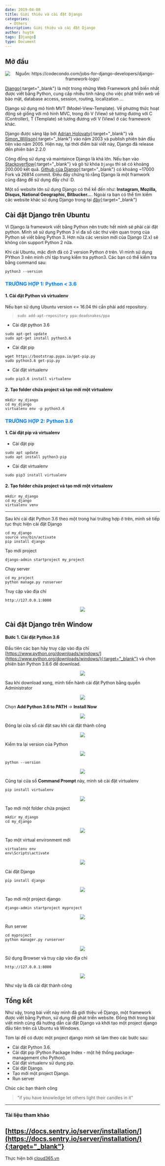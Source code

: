 ```yaml
---
date: 2019-04-08
title: Giới thiệu và cài đặt Django
categories:
  - Others
description: Giới thiệu và cài đặt Django
author: huytm
tags: [Django]
type: Document
---
```


## Mở đầu

<p align="center">
<img src="/images/img-django/Django-Framework-Logo.png" title="Nguồn: https://codecondo.com/jobs-for-django-developers/django-framework-logo/">
</p>

[Django](https://www.djangoproject.com/){:target="_blank"} là một trong những Web Framework phổ biến nhất được viết bằng Python, cung cấp nhiều tính năng cho việc phát triển web về bảo mật, database access, session, routing, localization ...

Django sử dụng mô hình MVT (Model-View-Template). Về phương thức hoạt động sẽ giống với mô hình MVC, trong đó V (View) sẽ tương đương với C (Controller), T (Template) sẽ tương đương với V (View) ở các framework khác.

Django được sáng lập bởi [Adrian Holovaty](https://en.wikipedia.org/wiki/Adrian_Holovaty){:target="_blank"} và [Simon_Willison](https://en.wikipedia.org/wiki/Simon_Willison){:target="_blank"} vào năm 2003 và publish phiên bản đầu tiên vào năm 2005. Hiện nay, tại thời điểm bài viết này, Django đã release đến phiên bản 2.2.0

Cộng đồng sử dụng và maintaince Django là khá lớn. Nếu bạn vào [Stackoverflow](https://stackoverflow.com/){:target="_blank"} và gõ từ khóa `Django` thì sẽ có khoảng 200.000 kết quả. [Github của Django](https://github.com/django/django){:target="_blank"} có khoảng ~17000 Fork và 26814 commit. Điều đấy chứng tỏ rằng Django là một framwork cũng đáng để sử dụng đấy chứ :D.

Một số website lớn sử dụng Django có thể kể đến như: **Instagram, Mozilla, Disqus, National Geographic, Bitbucker...**. Ngoài ra bạn có thể tìm kiếm các website khác sử dụng Django trong  tại [đây](https://www.djangosites.org/){:target="_blank"}

## Cài đặt Django trên Ubuntu

Vì Django là framework viết bằng Python nên trước hết mình sẽ phải cài đặt python. Mình sẽ sử dụng Python 3 vì đa số các thư viện quan trọng của Python sẽ viết bằng Python 3. Hơn nữa các version mới của Django (2.x) sẽ không còn support Python 2 nữa.

Khi cài Ubuntu, mặc định đã có 2 version Python ở trên. Vì mình sử dụng PYthon 3 nên mình chỉ tập trung kiểm tra python3. Các bạn có thể kiểm tra bằng command sau:

```
python3 --version
```

### <p><span style="color:#007bff">TRƯỜNG HỢP 1: Python < 3.6</span></p>

#### 1. Cài đặt Python và virtualenv

Nếu bạn sử dụng Ubuntu version <= 16.04 thì cần phải add repository. 

> `sudo add-apt-repository ppa:deadsnakes/ppa`

- Cài đặt python 3.6

```
sudo apt-get update
sudo apt-get install python3.6
```

- Cài đặt pip

```
wget https://bootstrap.pypa.io/get-pip.py
sudo python3.6 get-pip.py
```

- Cài đặt virtualenv

```
sudo pip3.6 install virtualenv
```

#### 2. Tạo folder chứa project và tạo mới một virtualenv

```
mkdir my_django
cd my_django
virtualenv env -p python3.6
```

### <p><span style="color:#007bff">TRƯỜNG HỢP 2: Python 3.6</span></p>

#### 1. Cài đặt pip và virtualenv

- Cài đặt pip

```
sudo apt update
sudo apt install python3-pip
```

- Cài đặt virtualenv

```
sudo pip3 install virtualenv
```

#### 2. Tạo folder chứa project và tạo mới một virtualenv

```
mkdir my_django
cd my_django
virtualenv venv
```

---

Sau khi cài đặt Python 3.6 theo một trong hai trường hợp ở trên, mình sẽ tiếp tục thực hiện cài đặt Django

```
cd my_django
source vnv/bin/activate
pip install django
```

Tạo mới project 

```
django-admin startproject my_project
```

Chạy server

```
cd my_project
python manage.py runserver
```

Truy cập vào địa chỉ 

```
http://127.0.0.1:8000
```

<p align="center">
<img src="/images/img-django/django14.png">
</p>


## Cài đặt Django trên Window

#### Bước 1. Cài đặt Python 3.6 

Đầu tiên các bạn hãy truy cập vào địa chỉ [https://www.python.org/downloads/windows/](https://www.python.org/downloads/windows/){:target="_blank"} và chọn phiên bản Python 3.6.6 để download.

<p align="center">
<img src="/images/img-django/django1.png">
</p>

Sau khi download xong, mình tiến hành cài đặt Python bằng quyền Administrator

<p align="center">
<img src="/images/img-django/django2.png">
</p>

Chọn **Add Python 3.6 to PATH** → **Install Now**

<p align="center">
<img src="/images/img-django/django4.png">
</p>

Đóng lại cửa sổ cài đặt sau khi cài đặt thành công

<p align="center">
<img src="/images/img-django/django5.png">
</p>

Kiểm tra lại version của Python

<p align="center">
<img src="/images/img-django/django6.png">
</p>

```
python --version
```

<p align="center">
<img src="/images/img-django/django7.png">
</p>



Cũng tại cửa sổ **Command Prompt** này, mình sẽ cài đặt virtualenv

```
pip install virtualenv
```

<p align="center">
<img src="/images/img-django/django8.png">
</p>

Tạo mới một folder chứa project

```
mkdir my_django
cd my_django 
```

<p align="center">
<img src="/images/img-django/django9.png">
</p>

Tạo một virtual environment mới

```
virtualenv env
env\Scripts\activate 
```

<p align="center">
<img src="/images/img-django/django10.png">
</p>

Cài đặt Django

```
pip install django 
```

<p align="center">
<img src="/images/img-django/django11.png">
</p>

Tạo mới một project django 

```
django-admin startproject myproject
```

<p align="center">
<img src="/images/img-django/django12.png">
</p>

Run server 

```
cd myproject
python manager.py runserver
```

<p align="center">
<img src="/images/img-django/django13.png">
</p>

Sử dụng Browser và truy cập vào địa chỉ

```
http://127.0.0.1:8000
```

<p align="center">
<img src="/images/img-django/django14.png">
</p>

Như vậy là đã cài đặt thành công 


## Tổng kết

Như vậy, trong bài viết này mình đã giới thiệu về Django, một framework được viết bằng Python, sử dụng để phát triển website. Đồng thời trong bài viết mình cũng đã hướng dẫn cài đặt Django và khởi tạo một project django đầu tiên trên cả Ubuntu và Windows. 

Tóm lại để  có được một project django mình sẽ làm theo các bước sau:

- Cài đặt Python 3.6.
- Cài đặt pip (Python Package Index - một hệ thống package-management cho Python).
- Cài đặt virtualenv sử dụng pip.
- Cài đặt Django.
- Tạo mới một project Django.
- Run server

Chúc các bạn thành công

>"if you have knowledge let others light their candles in it"

---

### Tài liệu tham khảo

[https://docs.sentry.io/server/installation/](https://docs.sentry.io/server/installation/){:target="_blank"}
---

Thực hiện bởi <a href="https://cloud365.vn/" target="_blank">cloud365.vn</a>
